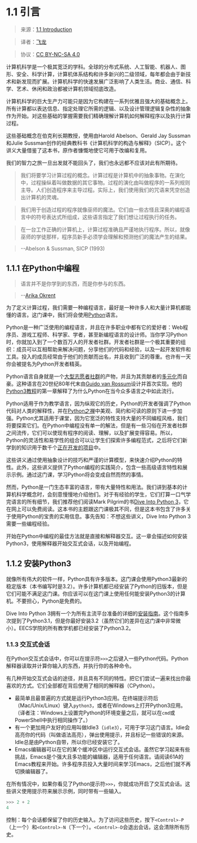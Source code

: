 # 1.1 引言

> 来源：[1.1   Introduction](http://www-inst.eecs.berkeley.edu/~cs61a/sp12/book/functions.html#id1)

> 译者：[飞龙](https://github.com/wizardforcel)

> 协议：[CC BY-NC-SA 4.0](http://creativecommons.org/licenses/by-nc-sa/4.0/)

计算机科学是一个极其宽泛的学科。全球的分布式系统、人工智能、机器人、图形、安全、科学计算，计算机体系结构和许多新兴的二级领域，每年都会由于新技术和新发现而扩展。计算机科学的快速发展广泛影响了人类生活。商业、通信、科学、艺术、休闲和政治都被计算机领域彻底改造。

计算机科学的巨大生产力可能只是因为它构建在一系列优雅且强大的基础概念上。所有计算都以表达信息、指定处理它所需的逻辑、以及设计管理逻辑复杂性的抽象作为开始。对这些基础的掌握需要我们精确理解计算机如何解释程序以及执行计算过程。

这些基础概念在伯克利长期教授，使用由Harold Abelson、Gerald Jay Sussman和Julie Sussman创作的经典教科书《计算机科学的构造与解释》（SICP）。这个讲义大量借鉴了这本书，原作者慷慨地使它可用于改编和复用。

我们的智力之旅一旦出发就不能回头了，我们也永远都不应该对此有所期待。

> 我们将要学习计算过程的概念。计算过程是计算机中的抽象事物。在演化中，过程操纵着叫做数据的其它事物。过程的演化由叫做程序的一系列规则主导。人们创造程序来主导过程。实际上，我们使用我们的咒语来凭空创造出计算机的灵魂。

> 我们用于创造过程的程序就像巫师的魔法。它们由一些古怪且深奥的编程语言中的符号表达式所组成，这些语言指定了我们想让过程执行的任务。

> 在一台工作正确的计算机上，计算过程准确且严谨地执行程序。所以，就像巫师的学徒那样，程序员新手必须学会理解和预测他们的魔法产生的结果。

> --Abelson & Sussman, SICP (1993)

## 1.1.1 在Python中编程

> 语言并不是你学到的东西，而是你参与的东西。

> --[Arika Okrent](http://arikaokrent.com/)

为了定义计算过程，我们需要一种编程语言，最好是一种许多人和大量计算机都能懂的语言。这门课中，我们将会使用[Python](http://docs.python.org/py3k/)语言。

Python是一种广泛使用的编程语言，并且在许多职业中都有它的爱好者：Web程序员、游戏工程师、科学家、学者，甚至新编程语言的设计师。当你学习Python时，你就加入到了一个数百万人的开发者社群。开发者社群是一个极其重要的组织：成员可以互相帮助来解决问题，分享他们的代码和经验，以及一起开发软件和工具。投入的成员经常由于他们的贡献而出名，并且收到广泛的尊重。也许有一天你会被提名为Python开发者精英。

Python语言自身就是一个[大型志愿者社群](http://www.python.org/psf/members/)的产物，并且为其贡献者的[多元化](http://python.org/community/diversity/)而自豪。这种语言在20世纪80年代末由[Guido van Rossum](http://en.wikipedia.org/wiki/Guido_van_Rossum)设计并首次实现。他的[Python3教程](http://docs.python.org/py3k/tutorial/appetite.html)的第一章解释了为什么Python在当今众多语言之中如此流行。

Python适用于作为教学语言，因为纵观它的历史，Python的开发者强调了Python代码对人类的解释性，并在[Python之禅](http://www.python.org/dev/peps/pep-0020/)中美观、简约和可读的原则下进一步加强。Python尤其适用于课堂，因为它宽泛的特性支持大量的不同编程风格，我们将要探索它们。在Python中编程没有单一的解法，但是有一些习俗在开发者社群之间流传，它们可以使现有程序的阅读、理解，以及扩展变得容易。所以，Python的灵活性和易学性的组合可以让学生们探索许多编程范式，之后将它们新学到的知识用于数千个[正在开发的项目](http://pypi.python.org/pypi)中。

这些讲义通过使用抽象设计的技巧和严谨的计算模型，来快速介绍Python的特性。此外，这些讲义提供了Python编程的实践简介，包含一些高级语言特性和展示示例。通过这门课，学习Python将会变成自然而然的事情。

然而，Python是一门生态丰富的语言，带有大量特性和用法。我们讲到基本的计算机科学概念时，会刻意慢慢地介绍他们。对于有经验的学生，它们打算一口气学完语言的所有细节，我们推荐他们阅读Mark Pilgrim的书[Dive Into Python 3](http://diveintopython3.ep.io/)，它在网上可以免费阅读。这本书的主题跟这门课极其不同，但是这本书包含了许多关于使用Python的宝贵的实用信息。事先告知：不想这些讲义，Dive Into Python 3需要一些编程经验。

开始在Python中编程的最佳方法就是直接和解释器交互。这一章会描述如何安装Python3，使用解释器开始交互式会话，以及开始编程。

## 1.1.2 安装Python3

就像所有伟大的软件一样，Python具有许多版本。这门课会使用Python3最新的稳定版本（本书编写时是3.2）。许多计算机都已经安装了Python的旧版本，但是它们可能不满足这门课。你应该可以在这门课上使用任何能安装Python3的计算机。不要担心，Python是免费的。

Dive Into Python 3拥有一个为所有主流平台准备的详细的[安装指南](http://diveintopython3.ep.io/installing-python.html)。这个指南多次提到了Python3.1，但是你最好安装3.2（虽然它们的差异在这门课中非常微小）。EECS学院的所有教学机都已经安装了Python3.2。

### 1.1.3 交互式会话

在Python交互式会话中，你可以在提示符`>>>`之后键入一些Python代码。Python解释器读取并计算你输入的东西，并执行你的各种命令。

有几种开始交互式会话的途径，并且具有不同的特性。把它们尝试一遍来找出你最喜欢的方式。它们全部都在背后使用了相同的解释器（CPython）。

+ 最简单且最普遍的方式就是运行Python3应用。在终端提示符后（Mac/Unix/Linux）键入`python3`，或者在Windows上打开Python3应用。（译者注：Windows上设置完Python的环境变量之后，就可以在`cmd`或PowerShell中执行相同操作了。）
+ 有一个更加用户友好的应用叫做Idle3（`idle3`），可用于学习这门语言。Idie会高亮你的代码（叫做语法高亮），弹出使用提示，并且标记一些错误的来源。Idle总是由Python自带，所以你已经安装它了。
+ Emacs编辑器可以在它的某个缓冲区中运行交互式会话。虽然它学习起来有些挑战，Emacs是个强大且多功能的编辑器，适用于任何语言。请阅读61A的Emacs教程来开始。许多程序员投入大量时间来学习Emacs，之后他们就不再切换编辑器了。

在所有情况中，如果你看见了Python提示符`>>>`，你就成功开启了交互式会话。这些讲义使用提示符来展示示例，同时带有一些输入。

```py
>>> 2 + 2
4
```

控制：每个会话都保留了你的历史输入。为了访问这些历史，按下`<Control>-P`（上一个）和`<Control>-N`（下一个）。`<Control>-D`会退出会话，这会清除所有历史。



